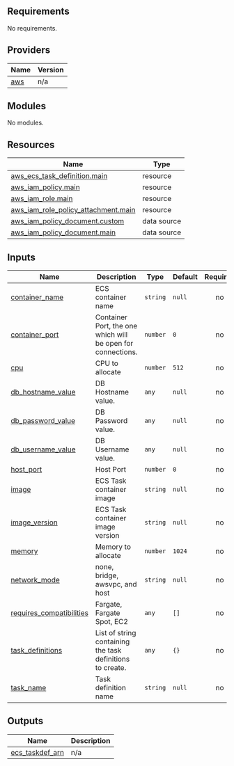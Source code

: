 <!-- BEGIN_TF_DOCS -->
## Requirements

No requirements.

## Providers

| Name | Version |
|------|---------|
| <a name="provider_aws"></a> [aws](#provider\_aws) | n/a |

## Modules

No modules.

## Resources

| Name | Type |
|------|------|
| [aws_ecs_task_definition.main](https://registry.terraform.io/providers/hashicorp/aws/latest/docs/resources/ecs_task_definition) | resource |
| [aws_iam_policy.main](https://registry.terraform.io/providers/hashicorp/aws/latest/docs/resources/iam_policy) | resource |
| [aws_iam_role.main](https://registry.terraform.io/providers/hashicorp/aws/latest/docs/resources/iam_role) | resource |
| [aws_iam_role_policy_attachment.main](https://registry.terraform.io/providers/hashicorp/aws/latest/docs/resources/iam_role_policy_attachment) | resource |
| [aws_iam_policy_document.custom](https://registry.terraform.io/providers/hashicorp/aws/latest/docs/data-sources/iam_policy_document) | data source |
| [aws_iam_policy_document.main](https://registry.terraform.io/providers/hashicorp/aws/latest/docs/data-sources/iam_policy_document) | data source |

## Inputs

| Name | Description | Type | Default | Required |
|------|-------------|------|---------|:--------:|
| <a name="input_container_name"></a> [container\_name](#input\_container\_name) | ECS container name | `string` | `null` | no |
| <a name="input_container_port"></a> [container\_port](#input\_container\_port) | Container Port, the one which will be open for connections. | `number` | `0` | no |
| <a name="input_cpu"></a> [cpu](#input\_cpu) | CPU to allocate | `number` | `512` | no |
| <a name="input_db_hostname_value"></a> [db\_hostname\_value](#input\_db\_hostname\_value) | DB Hostname value. | `any` | `null` | no |
| <a name="input_db_password_value"></a> [db\_password\_value](#input\_db\_password\_value) | DB Password value. | `any` | `null` | no |
| <a name="input_db_username_value"></a> [db\_username\_value](#input\_db\_username\_value) | DB Username value. | `any` | `null` | no |
| <a name="input_host_port"></a> [host\_port](#input\_host\_port) | Host Port | `number` | `0` | no |
| <a name="input_image"></a> [image](#input\_image) | ECS Task container image | `string` | `null` | no |
| <a name="input_image_version"></a> [image\_version](#input\_image\_version) | ECS Task container image version | `string` | `null` | no |
| <a name="input_memory"></a> [memory](#input\_memory) | Memory to allocate | `number` | `1024` | no |
| <a name="input_network_mode"></a> [network\_mode](#input\_network\_mode) | none, bridge, awsvpc, and host | `string` | `null` | no |
| <a name="input_requires_compatibilities"></a> [requires\_compatibilities](#input\_requires\_compatibilities) | Fargate, Fargate Spot, EC2 | `any` | `[]` | no |
| <a name="input_task_definitions"></a> [task\_definitions](#input\_task\_definitions) | List of string containing the task definitions to create. | `any` | `{}` | no |
| <a name="input_task_name"></a> [task\_name](#input\_task\_name) | Task definition name | `string` | `null` | no |

## Outputs

| Name | Description |
|------|-------------|
| <a name="output_ecs_taskdef_arn"></a> [ecs\_taskdef\_arn](#output\_ecs\_taskdef\_arn) | n/a |
<!-- END_TF_DOCS -->